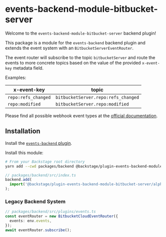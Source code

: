 # events-backend-module-bitbucket-server

Welcome to the `events-backend-module-bitbucket-server` backend plugin!

This package is a module for the `events-backend` backend plugin
and extends the event system with an `BitbucketServerEventRouter`.

The event router will subscribe to the topic `bitbucketServer`
and route the events to more concrete topics based on the value
of the provided `x-event-key` metadata field.

Examples:

| x-event-key         | topic                               |
| ------------------- | ----------------------------------- |
| `repo:refs_changed` | `bitbucketServer.repo:refs_changed` |
| `repo:modified`     | `bitbucketServer.repo:modified`     |

Please find all possible webhook event types at the
[official documentation](https://confluence.atlassian.com/bitbucketserver/event-payload-938025882.html).

## Installation

Install the [`events-backend` plugin](../events-backend/README.md).

Install this module:

```bash
# From your Backstage root directory
yarn add --cwd packages/backend @backstage/plugin-events-backend-module-bitbucket-server
```

```ts
// packages/backend/src/index.ts
backend.add(
  import('@backstage/plugin-events-backend-module-bitbucket-server/alpha'),
);
```

### Legacy Backend System

```ts
// packages/backend/src/plugins/events.ts
const eventRouter = new BitbucketCloudEventRouter({
  events: env.events,
});
await eventRouter.subscribe();
```
